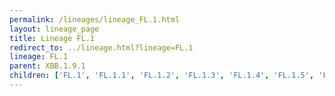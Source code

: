 ```yaml
---
permalink: /lineages/lineage_FL.1.html
layout: lineage_page
title: Lineage FL.1
redirect_to: ../lineage.html?lineage=FL.1
lineage: FL.1
parent: XBB.1.9.1
children: ['FL.1', 'FL.1.1', 'FL.1.2', 'FL.1.3', 'FL.1.4', 'FL.1.5', 'FL.1.5.1', 'FL.1.5.2', 'FL.1.6']
---
```

